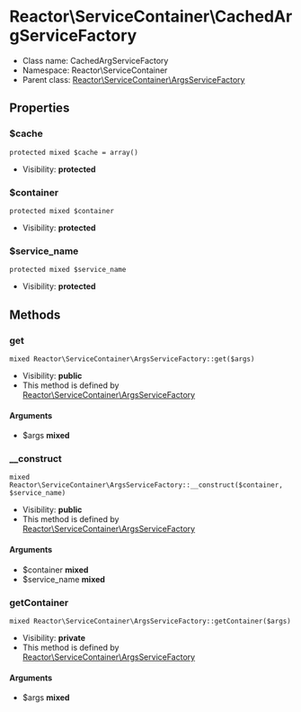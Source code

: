 Reactor\ServiceContainer\CachedArgServiceFactory
===============






* Class name: CachedArgServiceFactory
* Namespace: Reactor\ServiceContainer
* Parent class: [Reactor\ServiceContainer\ArgsServiceFactory](Reactor-ServiceContainer-ArgsServiceFactory.md)





Properties
----------


### $cache

    protected mixed $cache = array()





* Visibility: **protected**


### $container

    protected mixed $container





* Visibility: **protected**


### $service_name

    protected mixed $service_name





* Visibility: **protected**


Methods
-------


### get

    mixed Reactor\ServiceContainer\ArgsServiceFactory::get($args)





* Visibility: **public**
* This method is defined by [Reactor\ServiceContainer\ArgsServiceFactory](Reactor-ServiceContainer-ArgsServiceFactory.md)


#### Arguments
* $args **mixed**



### __construct

    mixed Reactor\ServiceContainer\ArgsServiceFactory::__construct($container, $service_name)





* Visibility: **public**
* This method is defined by [Reactor\ServiceContainer\ArgsServiceFactory](Reactor-ServiceContainer-ArgsServiceFactory.md)


#### Arguments
* $container **mixed**
* $service_name **mixed**



### getContainer

    mixed Reactor\ServiceContainer\ArgsServiceFactory::getContainer($args)





* Visibility: **private**
* This method is defined by [Reactor\ServiceContainer\ArgsServiceFactory](Reactor-ServiceContainer-ArgsServiceFactory.md)


#### Arguments
* $args **mixed**


